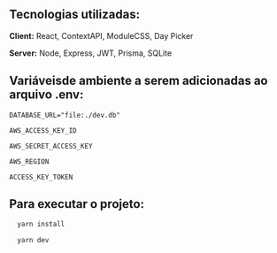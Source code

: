 

## Tecnologias utilizadas:

**Client:** React, ContextAPI, ModuleCSS, Day Picker

**Server:** Node, Express, JWT, Prisma, SQLite



## Variáveis ​​de ambiente a serem adicionadas ao arquivo .env: 

`DATABASE_URL="file:./dev.db"`

`AWS_ACCESS_KEY_ID`

`AWS_SECRET_ACCESS_KEY`

`AWS_REGION`

`ACCESS_KEY_TOKEN`





## Para executar o projeto:

```bash
  yarn install
```


```bash
  yarn dev
```
